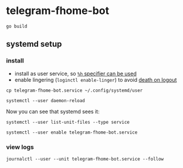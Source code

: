 # telegram-fhome-bot

```console
go build
```

## systemd setup

### install

- install as user service, so [`%h` specifier can be used][link1]
- enable lingering (`loginctl enable-linger`) to avoid [death on logout][link2]

```console
cp telegram-fhome-bot.service ~/.config/systemd/user
```

```console
systemctl --user daemon-reload
```

Now you can see that systemd sees it:

```console
systemctl --user list-unit-files --type service
```

```console
systemctl --user enable telegram-fhome-bot.service
```

### view logs

```console
journalctl --user --unit telegram-fhome-bot.service --follow
```

[link1]: https://serverfault.com/a/997608/590260
[link2]: https://unix.stackexchange.com/q/521538/417321
